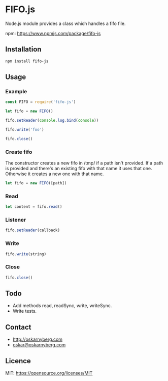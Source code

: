 # FIFO.js
Node.js module provides a class which handles a fifo file.

npm: https://www.npmjs.com/package/fifo-js

## Installation
```sh
npm install fifo-js
```

## Usage
### Example
```Javascript
const FIFO = require('fifo-js')

let fifo = new FIFO()

fifo.setReader(console.log.bind(console))

fifo.write('foo')

fifo.close()
```

### Create fifo
The constructor creates a new fifo in /tmp/ if a path isn't provided. If a path
is provided and there's an existing fifo with that name it uses that one.
Otherwise it creates a new one with that name.
```Javascript
let fifo = new FIFO([path])
```

### Read
```Javascript
let content = fifo.read()
```

### Listener
```Javascript
fifo.setReader(callback)
```

### Write
```Javascript
fifo.write(string)
```

### Close
```Javascript
fifo.close()
```

## Todo
* Add methods read, readSync, write, writeSync.
* Write tests.

## Contact
* http://oskarnyberg.com
* oskar@oskarnyberg.com

## Licence
MIT: https://opensource.org/licenses/MIT

